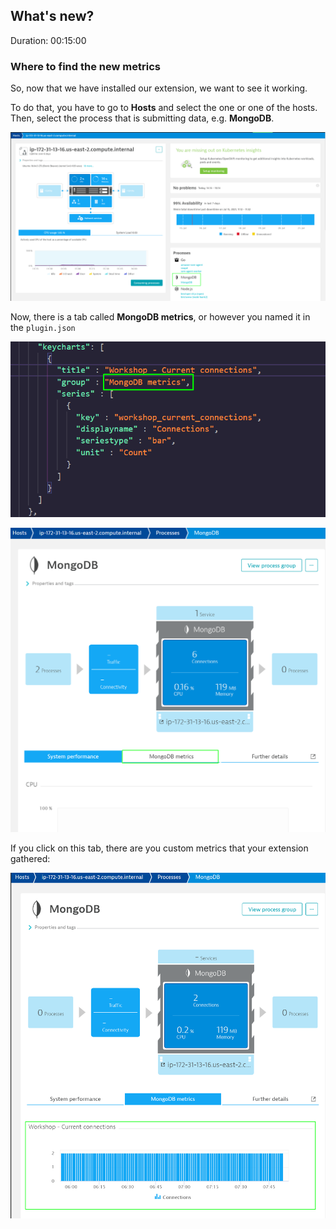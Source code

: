 ## What's new?
Duration: 00:15:00

### Where to find the new metrics

So, now that we have installed our extension, we want to see it working.

To do that, you have to go to **Hosts** and select the one or one of the hosts. Then, select the process that is submitting data, e.g. **MongoDB**.

![mongo-process](../../assets/images/mongo-process.png)

Now, there is a tab called **MongoDB metrics**, or however you named it in the `plugin.json`

![keycharts-group](../../assets/images/keycharts-group.png)

![mongo-tab](../../assets/images/metrics-tab.png)

If you click on this tab, there are you custom metrics that your extension gathered:

![custom-metrics](../../assets/images/custom-metrics.png)

<!-- ------------------------ -->
